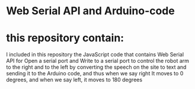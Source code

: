 # Web Serial API and Arduino-code
# this repository contain:
I included in this repository the JavaScript code that contains Web
Serial API for Open a serial port and Write to a serial port to control 
the robot arm to the right and to the left by converting the speech on the site to text
and sending it to the Arduino code, and thus when we say right It moves to 0 degrees, and when we say left, it moves to 180 degrees

